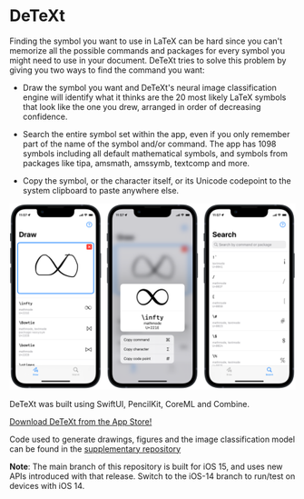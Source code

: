 # DeTeXt


Finding the symbol you want to use in LaTeX can be hard since you can't memorize
all the possible commands and packages for every symbol you might need to use
in your document. DeTeXt tries to solve this problem by giving you two ways to
find the command you want:

- Draw the symbol you want and DeTeXt's neural image classification engine will
 identify what it thinks are the 20 most likely LaTeX symbols that look like
 the one you drew, arranged in order of decreasing confidence.

- Search the entire symbol set within the app, even if you only remember part
of the name of the symbol and/or command. The app has 1098 symbols including
all default mathematical symbols, and symbols from packages like tipa, amsmath,
amssymb, textcomp and more.

- Copy the symbol, or the character itself, or its Unicode codepoint to the system clipboard to paste anywhere else.

![Screenshots illustrating DeTeXt usage on iPhone](iphone.png)

DeTeXt was built using SwiftUI, PencilKit, CoreML and Combine.

[Download DeTeXt from the App Store!](https://apps.apple.com/us/app/id1531906207)

Code used to generate drawings, figures and the image classification model can
be found in the [supplementary repository](https://github.com/venkatasg/DeTeXt-Supplementary)

**Note**: The main branch of this repository is built for iOS 15, and uses new APIs introduced with that release. Switch to the iOS-14 branch to run/test on devices with iOS 14.
